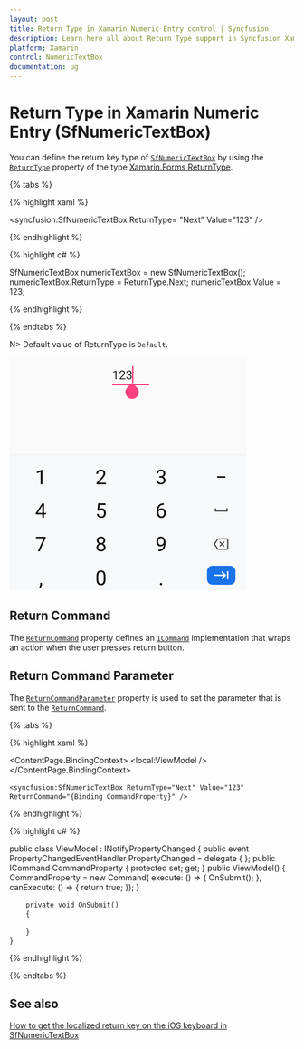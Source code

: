 ```yaml
---
layout: post
title: Return Type in Xamarin Numeric Entry control | Syncfusion
description: Learn here all about Return Type support in Syncfusion Xamarin Numeric Entry (SfNumericTextBox) control and more.
platform: Xamarin
control: NumericTextBox
documentation: ug
---
```

# Return Type in Xamarin Numeric Entry (SfNumericTextBox)

You can define the return key type of [`SfNumericTextBox`](https://help.syncfusion.com/cr/xamarin/Syncfusion.SfNumericTextBox.XForms.SfNumericTextBox.html) by using the [`ReturnType`](https://help.syncfusion.com/cr/xamarin/Syncfusion.SfNumericTextBox.XForms.SfNumericTextBox.html#Syncfusion_SfNumericTextBox_XForms_SfNumericTextBox_ReturnType) property of the type [Xamarin.Forms ReturnType](https://docs.microsoft.com/en-us/dotnet/api/xamarin.forms.entry.returntype?view=xamarin-forms).

{% tabs %}

{% highlight xaml %}

<syncfusion:SfNumericTextBox ReturnType= "Next" Value="123" />
	
{% endhighlight %}

{% highlight c# %}

SfNumericTextBox numericTextBox = new SfNumericTextBox();
numericTextBox.ReturnType = ReturnType.Next;
numericTextBox.Value = 123;

{% endhighlight %}

{% endtabs %}

N> Default value of ReturnType is `Default`.

![Xamarin.Forms Numeric TextBox with return type](images/retureType.PNG)

## Return Command

The [`ReturnCommand`](https://help.syncfusion.com/cr/xamarin/Syncfusion.SfNumericTextBox.XForms.SfNumericTextBox.html#Syncfusion_SfNumericTextBox_XForms_SfNumericTextBox_ReturnCommand) property defines an [`ICommand`](https://docs.microsoft.com/en-us/dotnet/api/system.windows.input.icommand?view=netframework-4.8) implementation that wraps an action when the user presses return button.

## Return Command Parameter

The [`ReturnCommandParameter`](https://help.syncfusion.com/cr/xamarin/Syncfusion.SfNumericTextBox.XForms.SfNumericTextBox.html#Syncfusion_SfNumericTextBox_XForms_SfNumericTextBox_ReturnCommandParameter) property is used to set the parameter that is sent to the [`ReturnCommand`](https://help.syncfusion.com/cr/xamarin/Syncfusion.SfNumericTextBox.XForms.SfNumericTextBox.html#Syncfusion_SfNumericTextBox_XForms_SfNumericTextBox_ReturnCommand).

{% tabs %}

{% highlight xaml %}

  <ContentPage.BindingContext>
    <local:ViewModel />
 </ContentPage.BindingContext>

	<syncfusion:SfNumericTextBox ReturnType="Next" Value="123" ReturnCommand="{Binding CommandProperty}" />
	
{% endhighlight %}

{% highlight c# %}

  public class ViewModel : INotifyPropertyChanged
    {
        public event PropertyChangedEventHandler PropertyChanged = delegate { };
        public ICommand CommandProperty { protected set; get; }
        public ViewModel()
        {
            CommandProperty = new Command(
                execute: () =>
                {
                    OnSubmit();
                },
                canExecute: () =>
                {
                    return true;
                });
        }
        
        private void OnSubmit()
        {

        }
    }

{% endhighlight %}

{% endtabs %}

## See also

[How to get the localized return key on the iOS keyboard in SfNumericTextBox](https://www.syncfusion.com/kb/11630/how-to-get-the-localized-return-key-on-the-ios-keyboard-in-xamarin-forms-numeric-controls)
